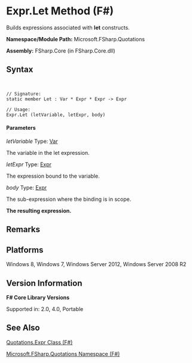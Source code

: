 # Expr.Let Method (F#)

Builds expressions associated with **let** constructs.

**Namespace/Module Path:** Microsoft.FSharp.Quotations

**Assembly:** FSharp.Core (in FSharp.Core.dll)


## Syntax


```


// Signature:
static member Let : Var * Expr * Expr -> Expr

// Usage:
Expr.Let (letVariable, letExpr, body)

```



#### Parameters
*letVariable*
Type: [Var](http://msdn.microsoft.com/en-us/library/2b1237f9-d897-4bcf-872a-4a297db3f7b5)


The variable in the let expression.


*letExpr*
Type: [Expr](http://msdn.microsoft.com/en-us/library/ed6a2caf-69d4-45c2-ab97-e9b3be9bce65)


The expression bound to the variable.


*body*
Type: [Expr](http://msdn.microsoft.com/en-us/library/ed6a2caf-69d4-45c2-ab97-e9b3be9bce65)


The sub-expression where the binding is in scope.



**The resulting expression.**
## Remarks

## Platforms
Windows 8, Windows 7, Windows Server 2012, Windows Server 2008 R2


## Version Information
**F# Core Library Versions**

Supported in: 2.0, 4.0, Portable




## See Also
[Quotations.Expr Class &#40;F&#35;&#41;](Quotations.Expr-Class-%5BFSharp%5D.md)

[Microsoft.FSharp.Quotations Namespace &#40;F&#35;&#41;](Microsoft.FSharp.Quotations-Namespace-%5BFSharp%5D.md)

